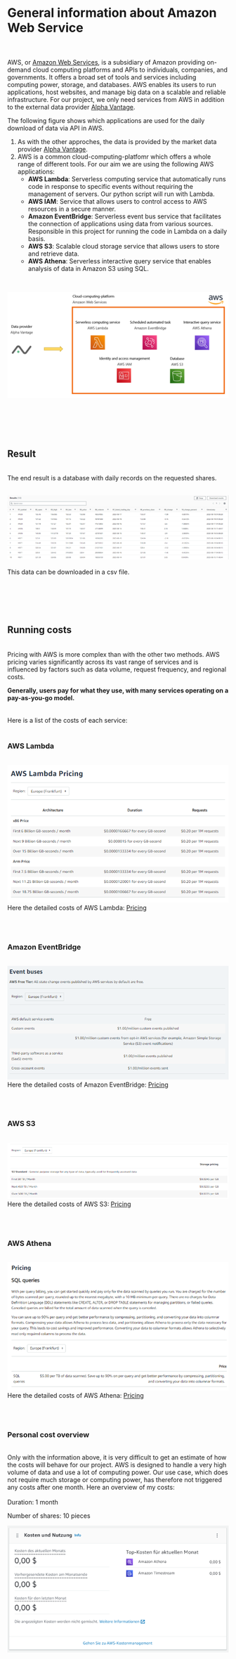 # General information about Amazon Web Service
<br><br>
AWS, or [Amazon Web Services](https://aws.amazon.com/de/), is a subsidiary of Amazon providing on-demand cloud computing platforms and APIs to individuals, companies, and governments. It offers a broad set of tools and services including computing power, storage, and databases. AWS enables its users to run applications, host websites, and manage big data on a scalable and reliable infrastructure. For our project, we only need services from AWS in addition to the external data provider [Alpha Vantage](https://www.alphavantage.co/#page-top).

The following figure shows which applications are used for the daily download of data via API in AWS.

1. As with the other approches, the data is provided by the market data provider [Alpha Vantage](../00-Alpha_Vantage).
2. AWS is a common cloud-computing-platfomr which offers a whole range of different tools. For our aim we are using the following AWS applications:
    * **AWS Lambda**: Serverless computing service that automatically runs code in response to specific events without requiring the management of servers. Our python script will run with Lambda. 
    * **AWS IAM**: Service that allows users to control access to AWS resources in a secure manner.
    * **Amazon EventBridge**: Serverless event bus service that facilitates the connection of applications using data from various sources. Responsible in this project for running the code in Lambda on a daily basis. 
    * **AWS S3**: Scalable cloud storage service that allows users to store and retrieve data.
    * **AWS Athena**: Serverless interactive query service that enables analysis of data in Amazon S3 using SQL.
<br>

![Alt Image Text](./Images/AWS_Dataflow.png "Dataflow")
  
<br><br><br><br>

## Result
<br>
The end result is a database with daily records on the requested shares. 
<br><br>

![Alt Image Text](./Images/AWS_Result.png "Result")
<br><br>
This data can be downloaded in a csv file.

<br><br><br><br>

## Running costs
<br>
Pricing with AWS is more complex than with the other two methods. AWS pricing varies significantly across its vast range of services and is influenced by factors such as data volume, request frequency, and regional costs.
<br>

**Generally, users pay for what they use, with many services operating on a pay-as-you-go model.** 
<br><br><br>
Here is a list of the costs of each service:
<br><br>
### AWS Lambda
<br>![Alt Image Text](./Images/AWS_PricingLambda.png "PricingLambda")
<br>
Here the detailed costs of AWS Lambda: [Pricing](https://aws.amazon.com/lambda/pricing/)

<br><br>

### Amazon EventBridge
<br>![Alt Image Text](./Images/AWS_PricingAmazonEventBridge.png "PricingEventBridge")
<br>
Here the detailed costs of Amazon EventBridge: [Pricing](https://aws.amazon.com/eventbridge/pricing/)

<br><br>

### AWS S3
<br>![Alt Image Text](./Images/AWS_PricingS3.png "PricingS3")
<br>
Here the detailed costs of AWS S3: [Pricing](https://aws.amazon.com/s3/pricing/)

<br><br>

### AWS Athena
<br>![Alt Image Text](./Images/AWS_PricingAthena.png "PricingAthena")
<br>
Here the detailed costs of AWS Athena: [Pricing](https://aws.amazon.com/athena/pricing/)

<br><br>

### Personal cost overview
<br>
Only with the information above, it is very difficult to get an estimate of how the costs will behave for our project. AWS is designed to handle a very high volume of data and use a lot of computing power. Our use case, which does not require much storage or computing power, has therefore not triggered any costs after one month. Here an overview of my costs:
<br><br>
Duration: 1 month

Number of shares: 10 pieces 
<br>

![Alt Image Text](./Images/AWS_Costs.png "PricingCosts")
